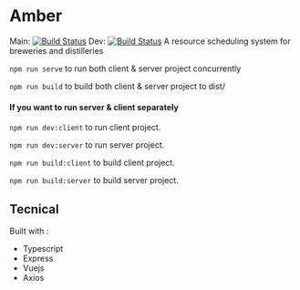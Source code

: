 # Amber

Main: [![Build Status](https://travis-ci.com/magic-cal/BEAMBER.svg?branch=main)](https://travis-ci.com/magic-cal/BEAMBER) Dev: [![Build Status](https://travis-ci.com/magic-cal/BEAMBER.svg?branch=dev)](https://travis-ci.com/magic-cal/BEAMBER)
A resource scheduling system for breweries and distilleries

`npm run serve` to run both client & server project concurrently

`npm run build` to build both client & server project to dist/

#### If you want to run server & client separately

`npm run dev:client` to run client project.

`npm run dev:server` to run server project.

`npm run build:client` to build client project.

`npm run build:server` to build server project.

## Tecnical

Built with :

- Typescript
- Express
- Vuejs
- Axios
